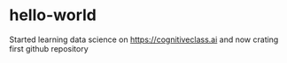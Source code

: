 # hello-world
Started learning data science on https://cognitiveclass.ai and now crating first github repository
